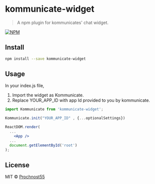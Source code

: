 # kommunicate-widget

> A npm plugin for kommunicates' chat widget.

[![NPM](https://img.shields.io/npm/v/kommunicate-widget.svg)](https://www.npmjs.com/package/kommunicate-widget)
## Install

```bash
npm install --save kommunicate-widget
```

## Usage

In your index.js file,

1. Import the widget as Kommunicate.
2. Replace YOUR_APP_ID with app Id provided to you by kommunicate.


```jsx
import Kommunicate from 'kommunicate-widget';

Kommunicate.init("YOUR_APP_ID" , {...optionalSettings})

ReactDOM.render(
  ...
    <App />
  ...
  document.getElementById('root')
);
```

## License

MIT © [Prochnost55](https://github.com/Prochnost55)
